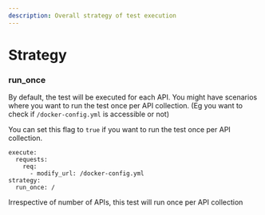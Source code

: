 ```yaml
---
description: Overall strategy of test execution
---
```


# Strategy

### run\_once

By default, the test will be executed for each API. You might have scenarios where you want to run the test once per API collection. (Eg you want to check if `/docker-config.yml` is accessible or not)&#x20;

You can set this flag to `true` if you want to run the test once per API collection.&#x20;

```
execute:
  requests:
    req: 
      - modify_url: /docker-config.yml
strategy:
  run_once: /
```

Irrespective of number of APIs, this test will run once per API collection
